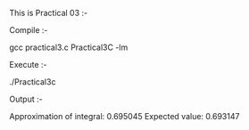 This is Practical 03 :- 

Compile :-

gcc practical3.c Practical3C -lm

Execute :-

./Practical3c

Output :-

Approximation of integral: 0.695045 Expected value: 0.693147
